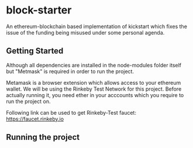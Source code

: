# block-starter
An  ethereum-blockchain based implementation of kickstart which fixes the issue of the funding being misused under some personal agenda.

## Getting Started
Although all dependencies are installed in the node-modules folder itself but "Metmask" is required in order to run the project.

Metamask is a browser extension which allows access to your ethereum wallet. We will be using the Rinkeby Test Network for this project. Before actually running it, you need ether in your acccounts which you require to run the project on.

Following link can be used to get Rinkeby-Test faucet: https://faucet.rinkeby.io


## Running the project
``` Fork the repository ( star it also :) )
